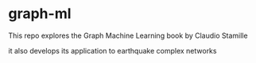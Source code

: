 # graph-ml

This repo explores the Graph Machine Learning book by Claudio Stamille

it also develops its application to earthquake complex networks

